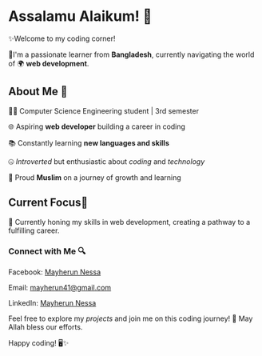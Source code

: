 # Assalamu Alaikum! 👋

✨Welcome to my coding corner!

💎I'm a passionate learner from **Bangladesh**, currently navigating the world of 🌍 **web development**.


## About Me 👀

👨‍💻 Computer Science Engineering student | 3rd semester

🌐 Aspiring **web developer** building a career in coding

📚 Constantly learning **new languages and skills**

🤐 *Introverted* but enthusiastic about *coding* and *technology*

🤲 Proud **Muslim** on a journey of growth and learning


## Current Focus🎯

🚀 Currently honing my skills in web development, creating a pathway to a fulfilling career.


### Connect with Me 🔍

Facebook: [Mayherun Nessa](https://www.facebook.com/mayherun)

Email: mayherun41@gmail.com

LinkedIn: [Mayherun Nessa](https://www.linkedin.com/in/mayherun-nessa/)



Feel free to explore my *projects* and join me on this coding journey! 🌟 May Allah bless our efforts.


Happy coding! 🖥️✨
